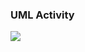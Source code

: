 ### UML Activity

![](https://www.plantuml.com/plantuml/proxy?cache=no&src=https://raw.githubusercontent.com/oleksandrblazhko/ai-215-berdnik/labwork_7/2-SoftwareDesign/2.7-PlantUML/UML-Activity.puml)
